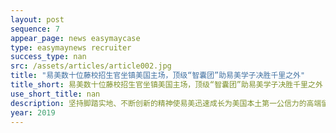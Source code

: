 ```yaml
---
layout: post
sequence: 7
appear_page: news easymaycase
type: easymaynews recruiter
success_type: nan
src: /assets/articles/article002.jpg
title: "易美数十位藤校招生官坐镇美国主场，顶级“智囊团”助易美学子决胜千里之外"
title_short: 易美数十位藤校招生官坐镇美国主场，顶级“智囊团”助易美学子决胜千里之外
use_short_title: nan
description: 坚持脚踏实地、不断创新的精神使易美迅速成长为美国本土第一公信力的高端留学咨询品牌。易美留学也是目前美国本土唯一一家拥有庞大前招生官团队作为中国留学生坚实后盾的实力机构。
year: 2019
---
```


